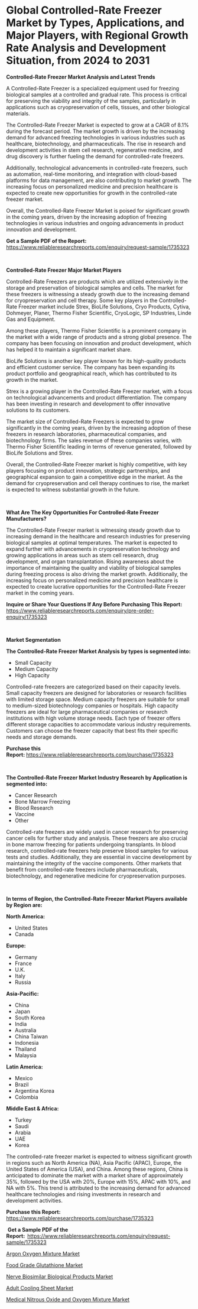 <p><h1>Global Controlled-Rate Freezer Market by Types, Applications, and Major Players, with Regional Growth Rate Analysis and Development Situation, from 2024 to 2031</h1></p><p><strong>Controlled-Rate Freezer Market Analysis and Latest Trends</strong></p>
<p><p>A Controlled-Rate Freezer is a specialized equipment used for freezing biological samples at a controlled and gradual rate. This process is critical for preserving the viability and integrity of the samples, particularly in applications such as cryopreservation of cells, tissues, and other biological materials.</p><p>The Controlled-Rate Freezer Market is expected to grow at a CAGR of 8.1% during the forecast period. The market growth is driven by the increasing demand for advanced freezing technologies in various industries such as healthcare, biotechnology, and pharmaceuticals. The rise in research and development activities in stem cell research, regenerative medicine, and drug discovery is further fueling the demand for controlled-rate freezers.</p><p>Additionally, technological advancements in controlled-rate freezers, such as automation, real-time monitoring, and integration with cloud-based platforms for data management, are also contributing to market growth. The increasing focus on personalized medicine and precision healthcare is expected to create new opportunities for growth in the controlled-rate freezer market.</p><p>Overall, the Controlled-Rate Freezer Market is poised for significant growth in the coming years, driven by the increasing adoption of freezing technologies in various industries and ongoing advancements in product innovation and development.</p></p>
<p><strong>Get a Sample PDF of the Report:&nbsp;</strong> <a href="https://www.reliableresearchreports.com/enquiry/request-sample/1735323">https://www.reliableresearchreports.com/enquiry/request-sample/1735323</a></p>
<p>&nbsp;</p>
<p><strong>Controlled-Rate Freezer Major Market Players</strong></p>
<p><p>Controlled-Rate Freezers are products which are utilized extensively in the storage and preservation of biological samples and cells. The market for these freezers is witnessing a steady growth due to the increasing demand for cryopreservation and cell therapy. Some key players in the Controlled-Rate Freezer market include Strex, BioLife Solutions, Cryo Products, Cytiva, Dohmeyer, Planer, Thermo Fisher Scientific, CryoLogic, SP Industries, Linde Gas and Equipment.</p><p>Among these players, Thermo Fisher Scientific is a prominent company in the market with a wide range of products and a strong global presence. The company has been focusing on innovation and product development, which has helped it to maintain a significant market share.</p><p>BioLife Solutions is another key player known for its high-quality products and efficient customer service. The company has been expanding its product portfolio and geographical reach, which has contributed to its growth in the market.</p><p>Strex is a growing player in the Controlled-Rate Freezer market, with a focus on technological advancements and product differentiation. The company has been investing in research and development to offer innovative solutions to its customers.</p><p>The market size of Controlled-Rate Freezers is expected to grow significantly in the coming years, driven by the increasing adoption of these freezers in research laboratories, pharmaceutical companies, and biotechnology firms. The sales revenue of these companies varies, with Thermo Fisher Scientific leading in terms of revenue generated, followed by BioLife Solutions and Strex.</p><p>Overall, the Controlled-Rate Freezer market is highly competitive, with key players focusing on product innovation, strategic partnerships, and geographical expansion to gain a competitive edge in the market. As the demand for cryopreservation and cell therapy continues to rise, the market is expected to witness substantial growth in the future.</p></p>
<p>&nbsp;</p>
<p><strong>What Are The Key Opportunities For Controlled-Rate Freezer Manufacturers?</strong></p>
<p><p>The Controlled-Rate Freezer market is witnessing steady growth due to increasing demand in the healthcare and research industries for preserving biological samples at optimal temperatures. The market is expected to expand further with advancements in cryopreservation technology and growing applications in areas such as stem cell research, drug development, and organ transplantation. Rising awareness about the importance of maintaining the quality and viability of biological samples during freezing process is also driving the market growth. Additionally, the increasing focus on personalized medicine and precision healthcare is expected to create lucrative opportunities for the Controlled-Rate Freezer market in the coming years.</p></p>
<p><strong>Inquire or Share Your Questions If Any Before Purchasing This Report:</strong> <a href="https://www.reliableresearchreports.com/enquiry/pre-order-enquiry/1735323">https://www.reliableresearchreports.com/enquiry/pre-order-enquiry/1735323</a></p>
<p>&nbsp;</p>
<p><strong>Market Segmentation</strong></p>
<p><strong>The Controlled-Rate Freezer Market Analysis by types is segmented into:</strong></p>
<p><ul><li>Small Capacity</li><li>Medium Capacity</li><li>High Capacity</li></ul></p>
<p><p>Controlled-rate freezers are categorized based on their capacity levels. Small capacity freezers are designed for laboratories or research facilities with limited storage space. Medium capacity freezers are suitable for small to medium-sized biotechnology companies or hospitals. High capacity freezers are ideal for large pharmaceutical companies or research institutions with high volume storage needs. Each type of freezer offers different storage capacities to accommodate various industry requirements. Customers can choose the freezer capacity that best fits their specific needs and storage demands.</p></p>
<p><strong>Purchase this Report:&nbsp;</strong><a href="https://www.reliableresearchreports.com/purchase/1735323">https://www.reliableresearchreports.com/purchase/1735323</a></p>
<p>&nbsp;</p>
<p><strong>The Controlled-Rate Freezer Market Industry Research by Application is segmented into:</strong></p>
<p><ul><li>Cancer Research</li><li>Bone Marrow Freezing</li><li>Blood Research</li><li>Vaccine</li><li>Other</li></ul></p>
<p><p>Controlled-rate freezers are widely used in cancer research for preserving cancer cells for further study and analysis. These freezers are also crucial in bone marrow freezing for patients undergoing transplants. In blood research, controlled-rate freezers help preserve blood samples for various tests and studies. Additionally, they are essential in vaccine development by maintaining the integrity of the vaccine components. Other markets that benefit from controlled-rate freezers include pharmaceuticals, biotechnology, and regenerative medicine for cryopreservation purposes.</p></p>
<p>&nbsp;</p>
<p><strong>In terms of Region, the Controlled-Rate Freezer Market Players available by Region are:</strong></p>
<p>
    <p> <strong> North America: </strong>
        <ul>
            <li>United States</li>
            <li>Canada</li>
        </ul>
        </p> 
    <p> <strong> Europe: </strong>
        <ul>
            <li>Germany</li>
            <li>France</li>
            <li>U.K.</li>
            <li>Italy</li>
            <li>Russia</li>
        </ul>
        </p> 
    <p> <strong> Asia-Pacific: </strong>
        <ul>
            <li>China</li>
            <li>Japan</li>
            <li>South Korea</li>
            <li>India</li>
            <li>Australia</li>
            <li>China Taiwan</li>
            <li>Indonesia</li>
            <li>Thailand</li>
            <li>Malaysia</li>
        </ul>
        </p> 
    <p> <strong> Latin America: </strong>
        <ul>
            <li>Mexico</li>
            <li>Brazil</li>
            <li>Argentina Korea</li>
            <li>Colombia</li>
        </ul>
        </p> 
    <p> <strong> Middle East & Africa: </strong>
        <ul>
            <li>Turkey</li>
            <li>Saudi</li>
            <li>Arabia</li>
            <li>UAE</li>
            <li>Korea</li>
        </ul>
    </p>
    </p>
<p><p>The controlled-rate freezer market is expected to witness significant growth in regions such as North America (NA), Asia Pacific (APAC), Europe, the United States of America (USA), and China. Among these regions, China is anticipated to dominate the market with a market share of approximately 35%, followed by the USA with 20%, Europe with 15%, APAC with 10%, and NA with 5%. This trend is attributed to the increasing demand for advanced healthcare technologies and rising investments in research and development activities.</p></p>
<p><strong>Purchase this Report: </strong><a href="https://www.reliableresearchreports.com/purchase/1735323">https://www.reliableresearchreports.com/purchase/1735323</a></p>
<p>&nbsp;<strong>Get a Sample PDF of the Report:&nbsp;&nbsp;</strong><a href="https://www.reliableresearchreports.com/enquiry/request-sample/1735323">https://www.reliableresearchreports.com/enquiry/request-sample/1735323</a></p>
<p><strong></strong></p>
<p><p><a href="https://github.com/mbisetmhermsr/Market-Research-Report-List-1/blob/main/argon-oxygen-mixture-market.md">Argon Oxygen Mixture Market</a></p><p><a href="https://medium.com/@faeernser3445/food-grade-glutathione-market-insight-market-trends-growth-forecasted-from-2024-to-2031-d684961c02b7">Food Grade Glutathione Market</a></p><p><a href="https://medium.com/@faeernser3445/nerve-biosimilar-biological-products-market-trends-and-market-analysis-forecasted-for-period-eb684e2351a3">Nerve Biosimilar Biological Products Market</a></p><p><a href="https://medium.com/@faeernser3445/adult-cooling-sheet-market-insights-into-market-cagr-market-trends-and-growth-strategies-84899994bf96">Adult Cooling Sheet Market</a></p><p><a href="https://github.com/zjyglelu/Market-Research-Report-List-1/blob/main/medical-nitrous-oxide-and-oxygen-mixture-market.md">Medical Nitrous Oxide and Oxygen Mixture Market</a></p></p>